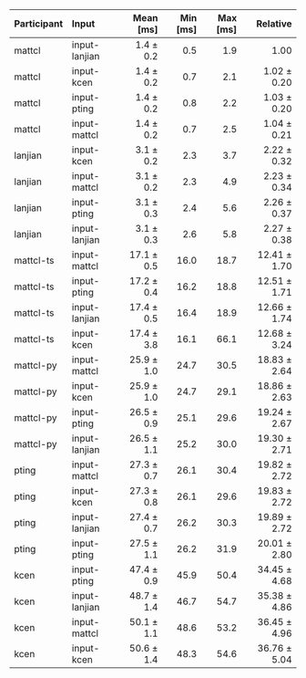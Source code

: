 | Participant | Input | Mean [ms] | Min [ms] | Max [ms] | Relative |
|:---|:---|---:|---:|---:|---:|
| mattcl | input-lanjian | 1.4 ± 0.2 | 0.5 | 1.9 | 1.00 |
| mattcl | input-kcen | 1.4 ± 0.2 | 0.7 | 2.1 | 1.02 ± 0.20 |
| mattcl | input-pting | 1.4 ± 0.2 | 0.8 | 2.2 | 1.03 ± 0.20 |
| mattcl | input-mattcl | 1.4 ± 0.2 | 0.7 | 2.5 | 1.04 ± 0.21 |
| lanjian | input-kcen | 3.1 ± 0.2 | 2.3 | 3.7 | 2.22 ± 0.32 |
| lanjian | input-mattcl | 3.1 ± 0.2 | 2.3 | 4.9 | 2.23 ± 0.34 |
| lanjian | input-pting | 3.1 ± 0.3 | 2.4 | 5.6 | 2.26 ± 0.37 |
| lanjian | input-lanjian | 3.1 ± 0.3 | 2.6 | 5.8 | 2.27 ± 0.38 |
| mattcl-ts | input-mattcl | 17.1 ± 0.5 | 16.0 | 18.7 | 12.41 ± 1.70 |
| mattcl-ts | input-pting | 17.2 ± 0.4 | 16.2 | 18.8 | 12.51 ± 1.71 |
| mattcl-ts | input-lanjian | 17.4 ± 0.5 | 16.4 | 18.9 | 12.66 ± 1.74 |
| mattcl-ts | input-kcen | 17.4 ± 3.8 | 16.1 | 66.1 | 12.68 ± 3.24 |
| mattcl-py | input-mattcl | 25.9 ± 1.0 | 24.7 | 30.5 | 18.83 ± 2.64 |
| mattcl-py | input-kcen | 25.9 ± 1.0 | 24.7 | 29.1 | 18.86 ± 2.63 |
| mattcl-py | input-pting | 26.5 ± 0.9 | 25.1 | 29.6 | 19.24 ± 2.67 |
| mattcl-py | input-lanjian | 26.5 ± 1.1 | 25.2 | 30.0 | 19.30 ± 2.71 |
| pting | input-mattcl | 27.3 ± 0.7 | 26.1 | 30.4 | 19.82 ± 2.72 |
| pting | input-kcen | 27.3 ± 0.8 | 26.1 | 29.6 | 19.83 ± 2.72 |
| pting | input-lanjian | 27.4 ± 0.7 | 26.2 | 30.3 | 19.89 ± 2.72 |
| pting | input-pting | 27.5 ± 1.1 | 26.2 | 31.9 | 20.01 ± 2.80 |
| kcen | input-pting | 47.4 ± 0.9 | 45.9 | 50.4 | 34.45 ± 4.68 |
| kcen | input-lanjian | 48.7 ± 1.4 | 46.7 | 54.7 | 35.38 ± 4.86 |
| kcen | input-mattcl | 50.1 ± 1.1 | 48.6 | 53.2 | 36.45 ± 4.96 |
| kcen | input-kcen | 50.6 ± 1.4 | 48.3 | 54.6 | 36.76 ± 5.04 |
